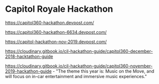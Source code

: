 # Capitol Royale Hackathon

https://capitol360-hackathon.devpost.com/

https://capitol360-hackathon-6634.devpost.com/

https://capitol-hackathon-nov-2019.devpost.com/

https://cloudinary.gitbook.io/cil-hackathon-guide/capitol360-december-2018-hacktathon-guide

https://cloudinary.gitbook.io/cil-hackathon-guide/capitol360-november-2019-hackathon-guide - "The theme this year is: Music on the Move, and will focus on in-car entertainment and immersive music experiences."